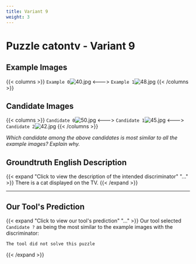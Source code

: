 ```yaml
---
title: Variant 9
weight: 3
---
```


# Puzzle catontv - Variant 9

## Example Images
{{< columns >}}
`Example 0`![40.jpg](/natscene-data/images/40.jpg)
<--->
`Example 1`![48.jpg](/natscene-data/images/48.jpg)
{{< /columns >}}

## Candidate Images
{{< columns >}}
`Candidate 0`![50.jpg](/natscene-data/images/50.jpg)
<--->
`Candidate 1`![45.jpg](/natscene-data/images/45.jpg)
<--->
`Candidate 2`![42.jpg](/natscene-data/images/42.jpg)
{{< /columns >}}

*Which candidate among the above candidates is most similar to all the example images? Explain why.*

## Groundtruth English Description

{{< expand "Click to view the description of the intended discriminator" "..." >}}
There is a cat displayed on the TV.
{{< /expand >}}

---



## Our Tool's Prediction

{{< expand "Click to view our tool's prediction" "..." >}}
Our tool selected `Candidate ?` as being the most similar to the example images with the discriminator:
```plaintext
The tool did not solve this puzzle
```
{{< /expand >}}
